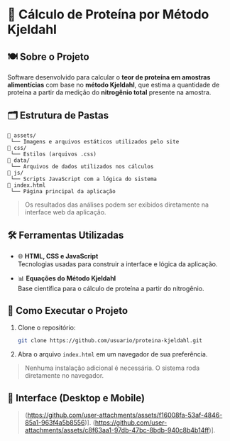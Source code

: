 # 🧪 Cálculo de Proteína por Método Kjeldahl

## 🍽️ Sobre o Projeto

Software desenvolvido para calcular o **teor de proteína em amostras alimentícias** com base no **método Kjeldahl**, que estima a quantidade de proteína a partir da medição do **nitrogênio total** presente na amostra.

## 🗂️ Estrutura de Pastas

```
📂 assets/
 └── Imagens e arquivos estáticos utilizados pelo site
📂 css/
 └── Estilos (arquivos .css)
📂 data/
 └── Arquivos de dados utilizados nos cálculos
📂 js/
 └── Scripts JavaScript com a lógica do sistema
📄 index.html
 └── Página principal da aplicação
```

> Os resultados das análises podem ser exibidos diretamente na interface web da aplicação.

## 🛠️ Ferramentas Utilizadas

- 🌐 **HTML, CSS e JavaScript**  
  Tecnologias usadas para construir a interface e lógica da aplicação.

- 📊 **Equações do Método Kjeldahl**  
  Base científica para o cálculo de proteína a partir do nitrogênio.

## 🚀 Como Executar o Projeto

1. Clone o repositório:
   ```bash
   git clone https://github.com/usuario/proteina-kjeldahl.git
   ```
2. Abra o arquivo `index.html` em um navegador de sua preferência.

> Nenhuma instalação adicional é necessária. O sistema roda diretamente no navegador.

## 📸 Interface (Desktop e Mobile)

> (https://github.com/user-attachments/assets/f16008fa-53af-4846-85a1-963f4a5b8556)].
> (https://github.com/user-attachments/assets/c8f63aa1-97db-47bc-8bdb-940c8b4b14ff)].
